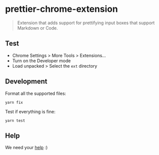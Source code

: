 # prettier-chrome-extension

> Extension that adds support for prettifying input boxes that support Markdown or Code.

## Test

- Chrome Settings > More Tools > Extensions...
- Turn on the Developer mode
- Load unpacked > Select the `ext` directory

## Development

Format all the supported files:

```
yarn fix
```

Test if everything is fine:

```
yarn test
```

## Help

We need your [help](https://github.com/prettier/prettier-chrome-extension/issues) :)
